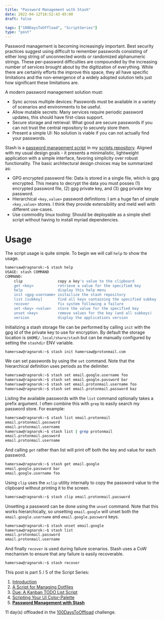 ```yaml
---
title: "Password Management with Stash"
date: 2022-04-12T16:52:43-05:00
draft: false

tags: ["100DaysToOffload", "ScriptSeries"]
type: "post"
---
```


Password management is becoming increasingly important. Best security practices suggest using difficult to remember passwords consisting of either long string of unconnected words or randomized alphanumeric strings. These per-password difficulties are compounded by the increasing number of services brought about by the digitization of everything. While there are certainly efforts the improve this space, they all have specific limitations and the non-emergence of a widely adopted solution tells just how significant these limitations are.

A modern password management solution must:
- Sync across multiple devices: Passwords must be available in a variety of scenarios and environments to be useful.
- Allow mutable secrets: Many services require periodic password updates, this should have first-class support.
- Secure storage and retrieval: What good are secure passwords if you can not trust the central repository to securely store them.
- Present a simple UI: No solution is viable if you can not actually find your passwords.

Stash is a [password management script](https://github.com/hamersaw/scripts/blob/master/stash) in my [scripts repository](https://github.com/hamersaw/scripts). Aligned with my usual design goals - it presents a minimalistic, lightweight application with a simple interface, favoring simplicity over robust functionality. The basic architectural design choices may be summarized as:
- GPG encrypted password file: Data is stored in a single file, which is gpg encrypted. This means to decrypt the data you must posses (1) encrypted password file, (2) gpg private key, and (3) gpg private key password.
- Hierarchical `<key,value>` password definitions: I am a huge fan of simple `<key,value>` stores. I think they provide extensibility and meld well with different use-cases.
- Use commodity linux tooling: Should be deployable as a simple shell script without having to install myriad dependencies.

# Usage

The script usage is quite simple. To begin we will call `help` to show the usage.

```bash
hamersaw@ragnarok:~$ stash help
USAGE: stash COMMAND
COMMAND:
    clip                copy a key's value to the clipboard
    get <key>           retrieve a value for the specified key
    help                display this help menu
    init <gpg-username> initailize the stash repository
    list [subkey]       find all keys containing the specified subkey
    recover             fix system following a failure
    set <key> <value>   store the value for the specified key
    unset <key>         remove values for the key (and all subkeys)
    version             display the applications version
```

Initializing a stash storage file can be performed by calling `init` with the gpg id of the private key to use for encryption. By default the storage location is `$HOME/.local/share/stash` but can be manually configured by setting the `stashdir` ENV variable.

```bash
hamersaw@ragnarok:~$ stash init hamersaw@protonmail.com
```

We can set passwords by using the `set` command. Note that the hierarchical definition uses periods as the delimiter.

```bash
hamersaw@ragnarok:~$ stash set email.google.username foo
hamersaw@ragnarok:~$ stash set email.google.password bar
hamersaw@ragnarok:~$ stash set email.protonmail.username foo
hamersaw@ragnarok:~$ stash set email.protonmail.password baz
```

Listing the available passwords with the `list` command optionally takes a prefix argument. I often combine this with `grep` to easily search my password store. For example:

```bash
hamersaw@ragnarok:~$ stash list email.protonmail
email.protonmail.password
email.protonmail.username
hamersaw@ragnarok:~$ stash list | grep protonmail
email.protonmail.password
email.protonmail.username
```

And calling `get` rather than list will print off both the key and value for each password.

```bash
hamersaw@ragnarok:~$ stash get email.google
email.google.password bar
email.google.username foo
```

Using `clip` uses the `xclip` utility internally to copy the password value to the clipboard without printing it to the screen.

```bash
hamersaw@ragnarok:~$ stash clip email.protonmail.password
```

Unsetting a password can be done using the `unset` command. Note that this works hierarchically, so unsetting `email.google` will unset both the `email.google.username` and `email.google.password` keys.

```bash
hamersaw@ragnarok:~$ stash unset email.google
hamersaw@ragnarok:~$ stash list
email.protonmail.password
email.protonmail.username
```

And finally `recover` is used during failure scenarios. Stash uses a CoW mechanism to ensure that any failure is easily recoverable.

```bash
hamersaw@ragnarok:~$ stash recover
```

This post is part 5 / 5 of the Script Series:
1. [Introduction](/posts/2022.01.14-introducing-script-series)
2. [A Script for Managing Dotfiles](/posts/2022.01.18-a-script-for-managing-dotfiles)
3. [Due: A Kanban TODO List Script](/posts/2022.01.20-due-a-kanban-todo-list-script)
4. [Scripting Your UI Color-Palette](/posts/2022.03.03-scripting-your-ui-color-palette)
5. [**Password Management with Stash**](/posts/2022.04.12-password-management-with-stash)

11 day(s) offloaded in the [100DaysToOffload](https://100daystooffload.com/) challenge.
